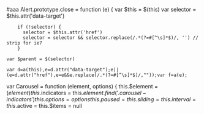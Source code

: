 #aaa
    Alert.prototype.close = function (e) {
        var $this    = $(this)
        var selector = $this.attr('data-target')
    
        if (!selector) {
          selector = $this.attr('href')
          selector = selector && selector.replace(/.*(?=#[^\s]*$)/, '') // strip for ie7
        }

    var $parent = $(selector)

    var d=a(this),e=d.attr("data-target");e||(e=d.attr("href"),e=e&&e.replace(/.*(?=#[^\s]*$)/,""));var f=a(e);

   var Carousel = function (element, options) {
       this.$element    = $(element)
       this.$indicators = this.$element.find('.carousel-indicators')
       this.options     = options
       this.paused      =
       this.sliding     =
       this.interval    =
       this.$active     =
       this.$items      = null